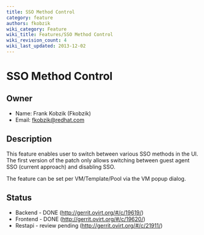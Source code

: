 ```yaml
---
title: SSO Method Control
category: feature
authors: fkobzik
wiki_category: Feature
wiki_title: Features/SSO Method Control
wiki_revision_count: 4
wiki_last_updated: 2013-12-02
---
```


# SSO Method Control

## Owner

*   Name: Frank Kobzik (Fkobzik)
*   Email: <fkobzik@redhat.com>

## Description

This feature enables user to switch between various SSO methods in the UI. The first version of the patch only allows switching between guest agent SSO (current approach) and disabling SSO.

The feature can be set per VM/Template/Pool via the VM popup dialog.

## Status

*   Backend - DONE (http://gerrit.ovirt.org/#/c/19619/)
*   Frontend - DONE (http://gerrit.ovirt.org/#/c/19620/)
*   Restapi - review pending (http://gerrit.ovirt.org/#/c/21911/)

